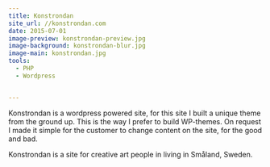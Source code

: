 ```yaml
---
title: Konstrondan
site_url: //konstrondan.com
date: 2015-07-01
image-preview: konstrondan-preview.jpg
image-background: konstrondan-blur.jpg
image-main: konstrondan.jpg
tools:
  - PHP
  - Wordpress


---
```


Konstrondan is a wordpress powered site, for this site I built a unique theme from the ground up. This is the way I prefer to build WP-themes. On request I made it simple for the customer to change content on the site, for the good and bad.

<!--more-->

Konstrondan is a site for creative art people in living in Småland, Sweden. 
